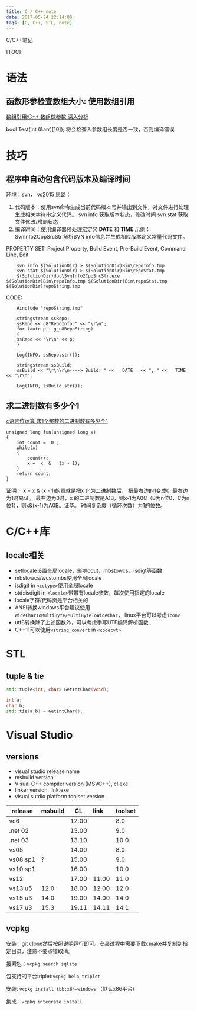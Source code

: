 ```yaml
---
title: C / C++ note
date: 2017-05-24 22:14:00
tags: [C, C++, STL, note]
---
```


C/C++笔记
<!--more-->


[TOC]


# 语法

## 函数形参检查数组大小: 使用数组引用
[数组引用:C++ 数组做参数 深入分析](http://blog.csdn.net/jiangxinyu/article/details/7767065)

bool Test(int (&arr)[10]);
将会检查入参数组长度是否一致，否则编译错误


# 技巧

## 程序中自动包含代码版本及编译时间
环境：svn， vs2015
思路：
1. 代码版本：使用svn命令生成当前代码版本号并输出到文件，对文件进行处理生成相关字符串定义代码。
  svn info 获取版本状态，修改时间
    svn stat 获取文件修改/增删状态
2. 编译时间：使用编译器预处理宏定义 __DATE__ 和 __TIME__
  示例：
  SvnInfo2CppSrcStr 解析SVN info信息并生成相应版本定义常量代码文件。

PROPERTY SET:
	Project Property, Build Event, Pre-Build Event, Command Line, Edit
```language
	svn info $(SolutionDir) > $(SolutionDir)Bin\repoInfo.tmp
	svn stat $(SolutionDir) > $(SolutionDir)Bin\repoStat.tmp
	$(SolutionDir)doc\SvnInfo2CppSrcStr.exe $(SolutionDir)Bin\repoInfo.tmp $(SolutionDir)Bin\repoStat.tmp $(SolutionDir)repoString.tmp
```

CODE:
```language
	#include "repoString.tmp"

	stringstream ssRepo;
	ssRepo << u8"RepoInfo:" << "\r\n";
	for (auto p : g_u8RepoString)
	{
	ssRepo << "\r\n" << p;
	}

	Log(INFO, ssRepo.str());

	stringstream ssBuild;
	ssBuild << "\r\n\r\n----> Build: " << __DATE__ << ", " << __TIME__ << "\r\n";

	Log(INFO, ssBuild.str());
```

## 求二进制数有多少个1
[c语言位运算 求1个整数的二进制数有多少个1](http://blog.csdn.net/nvd11/article/details/8893207)

```language
unsigned long fun(unsigned long x)
{
    int count =  0 ;
    while(x)
    {
        count++;
        x =  x  &   (x - 1);
    }
    return count;
}
```
证明：
x = x & (x - 1)的意就是把x 化为二进制数后， 把最右边的1变成0.
最右边为1时易证。
最右边为0时，x 的二进制数是A1B，则x-1为A0C（B为n位0，C为n位1），则x&(x-1)为A0B。证毕。
时间复杂度（循环次数）为1的位数。

# C/C++库

## locale相关

- setlocale设置全局locale，影响cout，mbstowcs，isdigt等函数
- mbstowcs/wcstombs使用全局locale
- isdigit in `<cctype>`使用全局locale
- std::isdigit in `<locale>`带带有locale参数，每次使用指定的locale
- locale字符/代码页是平台相关的
- ANSI转换windows平台建议使用`WideCharToMultiByte/MultiByteToWideChar`， linux平台可以考虑`iconv`
- utf8转换除了上述函数外，可以考虑手写UTF编码解析函数
- C++11可以使用`wstring_convert` in `<codecvt>`




# STL

## tuple & tie

```c++
std::tuple<int, char> GetIntChar(void);

int a;
char b;
std::tie(a,b) = GetIntChar();
```

# Visual Studio

## versions

- visual studio release name
- msbuild version
- Visual C++ compiler version (MSVC++), cl.exe
- linker version, link.exe
- visual sutdio platform toolset version

| release  | msbuild | CL    | link  | toolset |
| -------- | ------- | ----- | :---- | ------- |
| vc6      |         | 12.00 |       | 8.0     |
| .net 02  |         | 13.00 |       | 9.0     |
| .net 03  |         | 13.10 |       | 10.0    |
| vs05     |         | 14.00 |       | 8.0     |
| vs08 sp1 | ?       | 15.00 |       | 9.0     |
| vs10 sp1 |         | 16.00 |       | 10.0    |
| vs12     |         | 17.00 | 11.00 | 11.0    |
| vs13 u5  | 12.0    | 18.00 | 12.00 | 12.0    |
| vs15 u3  | 14.0    | 19.00 | 14.00 | 14.0    |
| vs17 u3  | 15.3    | 19.11 | 14.11 | 14.1    |

## vcpkg

安装：git clone然后按照说明运行即可。安装过程中需要下载cmake并复制到指定目录，注意不要点错取消。

搜索包：`vcpkg search sqlite`

包支持的平台triplet:`vcpkg help triplet`

安装: `vcpkg install tbb:x64-windows` （默认x86平台)

集成：`vcpkg integrate install`


